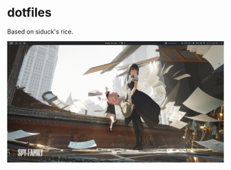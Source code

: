 # dotfiles
Based on siduck's rice.

![Sample](https://raw.githubusercontent.com/SheetaI/dotfiles/master/Pictures/Sample.png)
